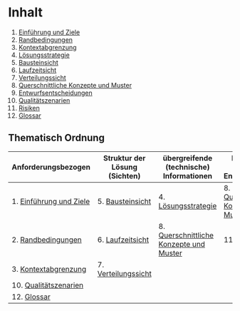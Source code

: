 # Inhalt

1. [Einführung und Ziele](./1-goals.md)
2. [Randbedingungen](./2-conditions.md)
3. [Kontextabgrenzung](./3-context.md)
4. [Lösungsstrategie](./4-solution.md)
5. [Bausteinsicht](./5-building-blocks-view.md)
6. [Laufzeitsicht](./6-runtime-view.md)
7. [Verteilungssicht](./7-deployment-view.md)
8. [Querschnittliche Konzepte und Muster](./8-crosscutting-concepts-and-patterns.md)
9. [Entwurfsentscheidungen](./9-design-decisions.md)
10. [Qualitätszenarien](./10-quality-scenarios.md)
11. [Risiken](./11-risks.md)
12. [Glossar](./12-glossary.md)

## Thematisch Ordnung

| Anforderungsbezogen | Struktur der Lösung (Sichten) | übergreifende (technische) Informationen | bessonders wichtige Entscheidungen |
| --- | --- | --- | --- |
| 1. [Einführung und Ziele](./1-goals.md) | 5. [Bausteinsicht](./5-building-blocks-view.md) | 4. [Lösungsstrategie](./4-solution.md) | 8. [Querschnittliche Konzepte und Muster](./8-crosscutting-concepts-and-patterns.md) |
| 2. [Randbedingungen](./2-conditions.md) | 6. [Laufzeitsicht](./6-runtime-view.md) | 8. [Querschnittliche Konzepte und Muster](./8-crosscutting-concepts-and-patterns.md) | 11. [Risiken](./11-risks.md) |
| 3. [Kontextabgrenzung](./3-context.md) | 7. [Verteilungssicht](./7-deployment-view.md) | | |
| 10. [Qualitätszenarien](./10-quality-scenarios.md) | | |
| 12. [Glossar](./12-glossary.md) | | |